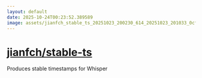 ```yaml
---
layout: default
date: 2025-10-24T00:23:52.389589
image: assets/jianfch_stable_ts_20251023_200230_614_20251023_201033_0cfc81--20251023T221033530--cropped.png
---
```


# [jianfch/stable-ts](https://github.com/jianfch/stable-ts/)

Produces stable timestamps for Whisper
